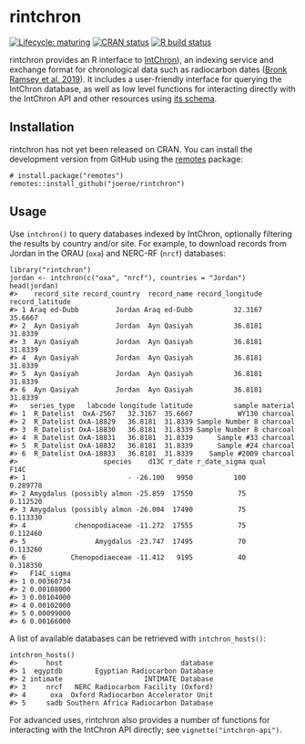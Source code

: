 
<!-- README.md is generated from README.Rmd. Please edit that file -->

rintchron
=========

<!-- badges: start -->

[![Lifecycle:
maturing](https://img.shields.io/badge/lifecycle-maturing-blue.svg)](https://www.tidyverse.org/lifecycle/#maturing)
[![CRAN
status](https://www.r-pkg.org/badges/version/rintchron)](https://CRAN.R-project.org/package=rintchron)
[![R build
status](https://github.com/joeroe/rintchron/workflows/R-CMD-check/badge.svg)](https://github.com/joeroe/rintchron/actions)
<!-- badges: end -->

rintchron provides an R interface to [IntChron](https://intchron.org)),
an indexing service and exchange format for chronological data such as
radiocarbon dates ([Bronk Ramsey et
al. 2019](https://doi.org/10.1017/RDC.2019.21)). It includes a
user-friendly interface for querying the IntChron database, as well as
low level functions for interacting directly with the IntChron API and
other resources using [its schema](https://intchron.org/schema).

Installation
------------

rintchron has not yet been released on CRAN. You can install the
development version from GitHub using the
[remotes](https://remotes.r-lib.org/) package:

    # install.package("remotes")
    remotes::install_github("joeroe/rintchron")

Usage
-----

Use `intchron()` to query databases indexed by IntChron, optionally
filtering the results by country and/or site. For example, to download
records from Jordan in the ORAU (`oxa`) and NERC-RF (`nrcf`) databases:

    library("rintchron")
    jordan <- intchron(c("oxa", "nrcf"), countries = "Jordan")
    head(jordan)
    #>    record_site record_country  record_name record_longitude record_latitude
    #> 1 Araq ed-Dubb         Jordan Araq ed-Dubb          32.3167         35.6667
    #> 2  Ayn Qasiyah         Jordan  Ayn Qasiyah          36.8181         31.8339
    #> 3  Ayn Qasiyah         Jordan  Ayn Qasiyah          36.8181         31.8339
    #> 4  Ayn Qasiyah         Jordan  Ayn Qasiyah          36.8181         31.8339
    #> 5  Ayn Qasiyah         Jordan  Ayn Qasiyah          36.8181         31.8339
    #> 6  Ayn Qasiyah         Jordan  Ayn Qasiyah          36.8181         31.8339
    #>   series_type   labcode longitude latitude          sample material
    #> 1  R_Datelist  OxA-2567   32.3167  35.6667           WY130 charcoal
    #> 2  R_Datelist OxA-18829   36.8181  31.8339 Sample Number 8 charcoal
    #> 3  R_Datelist OxA-18830   36.8181  31.8339 Sample Number 8 charcoal
    #> 4  R_Datelist OxA-18831   36.8181  31.8339      Sample #33 charcoal
    #> 5  R_Datelist OxA-18832   36.8181  31.8339      Sample #24 charcoal
    #> 6  R_Datelist OxA-18833   36.8181  31.8339    Sample #2009 charcoal
    #>                     species    d13C r_date r_date_sigma qual     F14C
    #> 1                         - -26.100   9950          100      0.289778
    #> 2 Amygdalus (possibly almon -25.859  17550           75      0.112520
    #> 3 Amygdalus (possibly almon -26.004  17490           75      0.113330
    #> 4            chenopodiaceae -11.272  17555           75      0.112460
    #> 5                 Amygdalus -23.747  17495           70      0.113260
    #> 6           Chenopodiaeceae -11.412   9195           40      0.318350
    #>   F14C_sigma
    #> 1 0.00360734
    #> 2 0.00108000
    #> 3 0.00104000
    #> 4 0.00102000
    #> 5 0.00099000
    #> 6 0.00166000

A list of available databases can be retrieved with `intchron_hosts()`:

    intchron_hosts()
    #>       host                             database
    #> 1  egyptdb        Egyptian Radiocarbon Database
    #> 2 intimate                    INTIMATE Database
    #> 3     nrcf   NERC Radiocarbon Facility (Oxford)
    #> 4      oxa  Oxford Radiocarbon Accelerator Unit
    #> 5     sadb Southern Africa Radiocarbon Database

For advanced uses, rintchron also provides a number of functions for
interacting with the IntChron API directly; see
`vignette("intchron-api")`.
